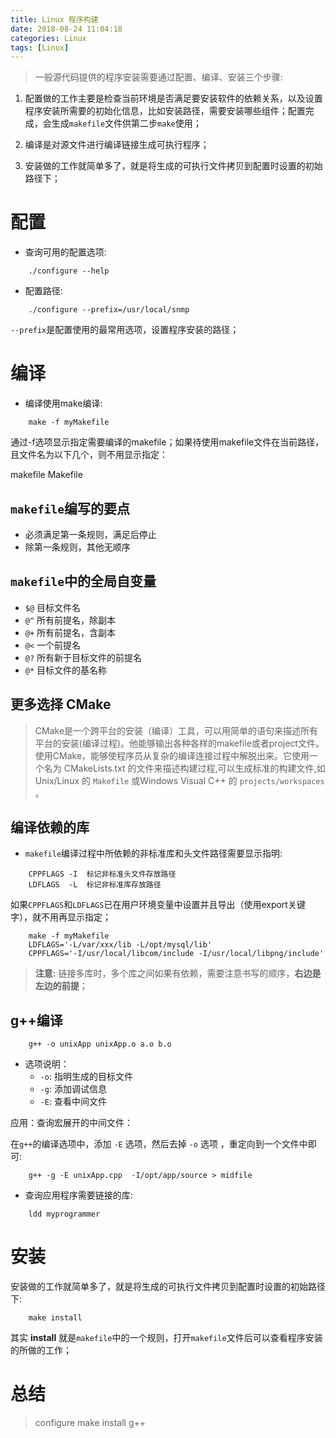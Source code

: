 ```yaml
---
title: Linux 程序构建
date: 2018-08-24 11:04:18
categories: Linux
tags: [Linux]
---
```


> 一般源代码提供的程序安装需要通过配置、编译、安装三个步骤:

<!-- more -->

1. 配置做的工作主要是检查当前环境是否满足要安装软件的依赖关系，以及设置程序安装所需要的初始化信息，比如安装路径，需要安装哪些组件；配置完成，会生成`makefile`文件供第二步`make`使用；

2. 编译是对源文件进行编译链接生成可执行程序；

3. 安装做的工作就简单多了，就是将生成的可执行文件拷贝到配置时设置的初始路径下；

# 配置

- 查询可用的配置选项:

```
    ./configure --help
```

- 配置路径:

```
    ./configure --prefix=/usr/local/snmp
```

`--prefix`是配置使用的最常用选项，设置程序安装的路径；


# 编译

- 编译使用make编译:

```
    make -f myMakefile
```

通过-f选项显示指定需要编译的makefile；如果待使用makefile文件在当前路径，且文件名为以下几个，则不用显示指定：

makefile Makefile

## `makefile`编写的要点

- 必须满足第一条规则，满足后停止
- 除第一条规则，其他无顺序

## `makefile`中的全局自变量

- `$@` 目标文件名
- `@^` 所有前提名，除副本
- `@+` 所有前提名，含副本
- `@<` 一个前提名
- `@?` 所有新于目标文件的前提名
- `@*` 目标文件的基名称

## 更多选择 CMake

> CMake是一个跨平台的安装（编译）工具，可以用简单的语句来描述所有平台的安装(编译过程)。他能够输出各种各样的makefile或者project文件。使用CMake，能够使程序员从复杂的编译连接过程中解脱出来。它使用一个名为 CMakeLists.txt 的文件来描述构建过程,可以生成标准的构建文件,如 Unix/Linux 的 `Makefile` 或Windows Visual C++ 的 `projects/workspaces` 。

## 编译依赖的库

- `makefile`编译过程中所依赖的非标准库和头文件路径需要显示指明:

```
    CPPFLAGS -I  标记非标准头文件存放路径
    LDFLAGS  -L  标记非标准库存放路径
```

如果`CPPFLAGS`和`LDFLAGS`已在用户环境变量中设置并且导出（使用export关键字），就不用再显示指定；

```
    make -f myMakefile
    LDFLAGS='-L/var/xxx/lib -L/opt/mysql/lib'
    CPPFLAGS='-I/usr/local/libcom/include -I/usr/local/libpng/include'
```

> **注意:** 链接多库时，多个库之间如果有依赖，需要注意书写的顺序，**右边是左边的前提**；

## g++编译

```
    g++ -o unixApp unixApp.o a.o b.o
```

- 选项说明：
  - `-o`: 指明生成的目标文件
  - `-g`: 添加调试信息
  - `-E`: 查看中间文件
  
应用：查询宏展开的中间文件：

在`g++`的编译选项中，添加 `-E` 选项，然后去掉 `-o` 选项 ，重定向到一个文件中即可:

```
    g++ -g -E unixApp.cpp  -I/opt/app/source > midfile
```

- 查询应用程序需要链接的库:

```
    ldd myprogrammer
```

# 安装

安装做的工作就简单多了，就是将生成的可执行文件拷贝到配置时设置的初始路径下:

```
    make install
```

其实 **install** 就是`makefile`中的一个规则，打开`makefile`文件后可以查看程序安装的所做的工作；


# 总结

> configure make install g++